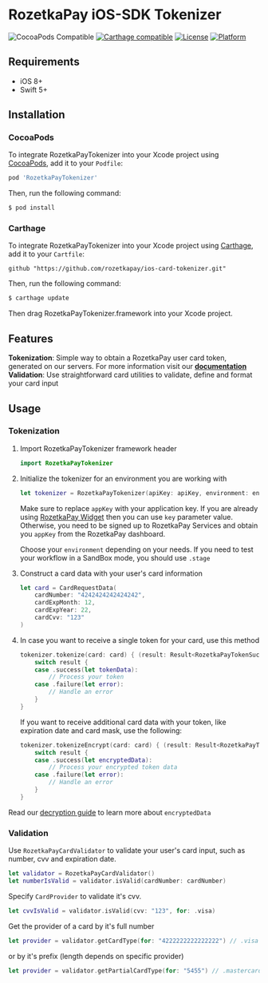 #  RozetkaPay iOS-SDK Tokenizer

![CocoaPods Compatible](https://img.shields.io/cocoapods/v/RozetkaPayTokenizer.svg)
[![Carthage compatible](https://img.shields.io/badge/Carthage-compatible-4BC51D.svg?style=flat)](https://github.com/Carthage/Carthage)
[![License](https://img.shields.io/cocoapods/l/RozetkaPayTokenizer.svg?style=flat)](https://github.com/rozetkapay/ios-card-tokenizer/blob/dev/LICENSE)
[![Platform](https://img.shields.io/cocoapods/p/RozetkaPayTokenizer.svg?style=flat)](https://github.com/rozetkapay/ios-card-tokenizer#)

## Requirements

- iOS 8+
- Swift 5+

## Installation

### CocoaPods

To integrate RozetkaPayTokenizer into your Xcode project using [CocoaPods](https://cocoapods.org), add it to your `Podfile`:

```ruby
pod 'RozetkaPayTokenizer'
```

Then, run the following command:

```bash
$ pod install
```

### Carthage

To integrate RozetkaPayTokenizer into your Xcode project using [Carthage](https://github.com/Carthage/Carthage), add it to your `Cartfile`:

```
github "https://github.com/rozetkapay/ios-card-tokenizer.git"
```

Then, run the following command:

```bash
$ carthage update
```

Then drag RozetkaPayTokenizer.framework into your Xcode project.

## Features

**Tokenization**: Simple way to obtain a RozetkaPay user card token, generated on our servers.
    For more information visit our [**documentation**](https://cdn.rozetkapay.com/public-docs/index.html)
**Validation**: Use straightforward card utilities to validate, define and format your card input

## Usage

### Tokenization

1. Import RozetkaPayTokenizer framework header

    ```swift
    import RozetkaPayTokenizer
    ```

2. Initialize the tokenizer for an environment you are working with
    
    ```swift
    let tokenizer = RozetkaPayTokenizer(apiKey: apiKey, environment: environment)
    ```
    Make sure to replace `appKey` with your application key. 
    If you are already using [RozetkaPay Widget](https://cdn.rozetkapay.com/public-docs/index.html) then you can use `key` parameter value.
    Otherwise, you need to be signed up to RozetkaPay Services and obtain you `appKey` from the RozetkaPay dashboard.
    
    Choose your `environment` depending on your needs. If you need to test your workflow in a SandBox mode, you should use `.stage`
    
3. Construct a card data with your user's card information
    
    ```swift
    let card = CardRequestData(
        cardNumber: "4242424242424242",
        cardExpMonth: 12,
        cardExpYear: 22,
        cardCvv: "123"
    )
    ```
    
4. 
    In case you want to receive a single token for your card, use this method 

    ```swift
    tokenizer.tokenize(card: card) { (result: Result<RozetkaPayTokenSuccess, RozetkaPayTokenError>) in
        switch result {
        case .success(let tokenData):
            // Process your token
        case .failure(let error):
            // Handle an error
        }
    }
    ```
    If you want to receive additional card data with your token, like expiration date and card mask, use the following:

    ```swift
    tokenizer.tokenizeEncrypt(card: card) { (result: Result<RozetkaPayTokenDataSuccess, RozetkaPayTokenError>) in
        switch result {
        case .success(let encryptedData):
            // Process your encrypted token data
        case .failure(let error):
            // Handle an error
        }
    }
    ```
Read our [decryption guide](https://github.com/rozetkapay/ios-card-tokenizer/blob/dev/DecryptionGuide.md) to learn more about `encryptedData`

### Validation

Use `RozetkaPayCardValidator` to validate your user's card input, such as number, cvv and expiration date.

```swift
let validator = RozetkaPayCardValidator()
let numberIsValid = validator.isValid(cardNumber: cardNumber)
```

Specify `CardProvider` to validate it's cvv.

```swift
let cvvIsValid = validator.isValid(cvv: "123", for: .visa)
```

Get the provider of a card by it's full number

```swift
let provider = validator.getCardType(for: "4222222222222222") // .visa
```

or by it's prefix (length depends on specific provider)

```swift
let provider = validator.getPartialCardType(for: "5455") // .mastercard
```
